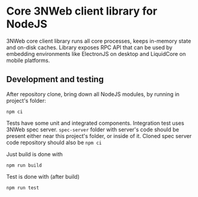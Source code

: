 # Core 3NWeb client library for NodeJS

3NWeb core client library runs all core processes, keeps in-memory state and on-disk caches. Library exposes RPC API that can be used by embedding environments like ElectronJS on desktop and LiquidCore on mobile platforms.


## Development and testing

After repository clone, bring down all NodeJS modules, by running in project's folder:
```
npm ci
```

Tests have some unit and integrated components. Integration test uses 3NWeb spec server. `spec-server` folder with server's code should be present either near this project's folder, or inside of it. Cloned spec server code repository should also be `npm ci`

Just build is done with
```
npm run build
```

Test is done with (after build)
```
npm run test
```
